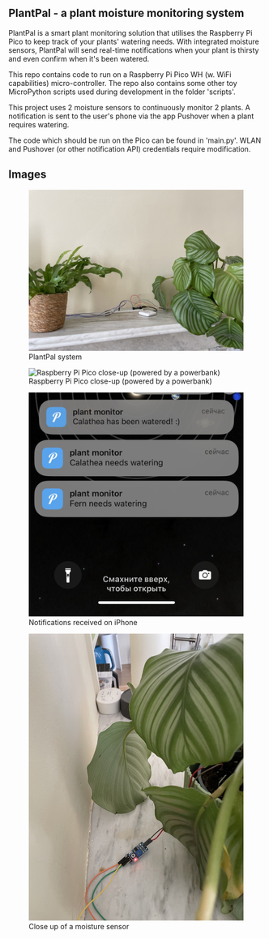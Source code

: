 ## PlantPal - a plant moisture monitoring system

PlantPal is a smart plant monitoring solution that utilises the Raspberry Pi Pico to keep track of your plants' watering needs. With integrated moisture sensors, PlantPal will send real-time notifications when your plant is thirsty and even confirm when it's been watered.

This repo contains code to run on a Raspberry Pi Pico WH (w. WiFi capabilities) micro-controller. The repo also contains some other toy MicroPython scripts used during development in the folder 'scripts'. 

This project uses 2 moisture sensors to continuously monitor 2 plants. A notification is sent to the user's phone via the app Pushover when a plant requires watering.

The code which should be run on the Pico can be found in 'main.py'. WLAN and Pushover (or other notification API) credentials require modification.

## Images

<figure>
    <img src="/images/overview.jpg" alt="PlantPal system" width="500"/>
    <figcaption>PlantPal system</figcaption>
</figure>

<figure>
    <img src="/images/closeup.jpg" alt="Raspberry Pi Pico close-up (powered by a powerbank)" width="500"/>
    <figcaption>Raspberry Pi Pico close-up (powered by a powerbank)</figcaption>
</figure>

<figure>
    <img src="/images/notification.jpg" alt="Notifications received on iPhone" width="500"/>
    <figcaption>Notifications received on iPhone</figcaption>
</figure>

<figure>
    <img src="/images/sensor.jpg" alt="Close up of a moisture sensor" width="500"/>
    <figcaption>Close up of a moisture sensor</figcaption>
</figure>